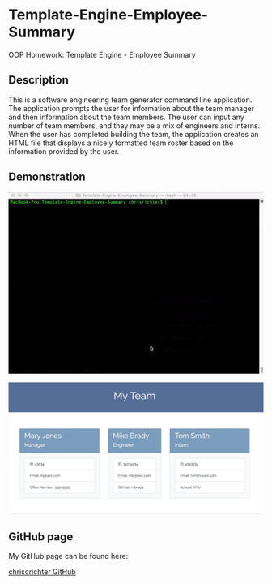 # Template-Engine-Employee-Summary
OOP Homework: Template Engine - Employee Summary

## Description

This is a software engineering team generator command line application. The application prompts the user for information about the team manager and then information about the team members. The user can input any number of team members, and they may be a mix of engineers and interns. When the user has completed building the team, the application creates an HTML file that displays a nicely formatted team roster based on the information provided by the user. 

## Demonstration

![Demo](https://raw.githubusercontent.com/chriscrichter/Template-Engine-Employee-Summary/master/assets/TeamSummary.gif)

![Image](https://raw.githubusercontent.com/chriscrichter/Template-Engine-Employee-Summary/master/assets/TeamSummaryHTML.png)

## GitHub page

My GitHub page can be found here:

[chriscrichter GitHub](https://github.com/chriscrichter)
